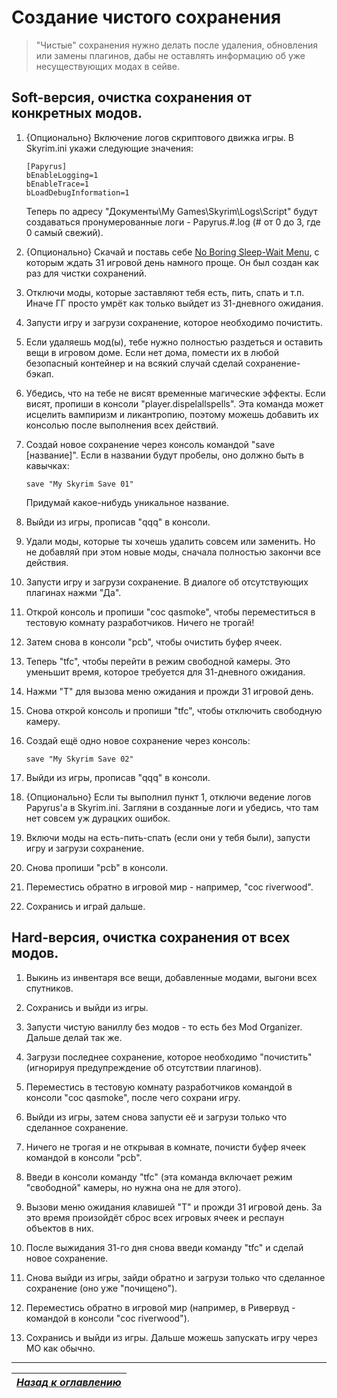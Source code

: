 # Создание чистого сохранения

> "Чистые" сохранения нужно делать после удаления, обновления или замены плагинов, дабы не оставлять информацию об уже несуществующих модах в сейве.

## Soft-версия, очистка сохранения от конкретных модов.

1) {Опционально} Включение логов скриптового движка игры. В Skyrim.ini укажи следующие значения:
    ```
    [Papyrus]
    bEnableLogging=1
    bEnableTrace=1
    bLoadDebugInformation=1
    ```
    Теперь по адресу "Документы\My Games\Skyrim\Logs\Script" будут создаваться пронумерованные логи - Papyrus.#.log (# от 0 до 3, где 0 самый свежий).

2) {Опционально} Скачай и поставь себе [No Boring Sleep-Wait Menu](http://www.nexusmods.com/skyrim/mods/12625/), с которым ждать 31 игровой день намного проще. Он был создан как раз для чистки сохранений.

3) Отключи моды, которые заставляют тебя есть, пить, спать и т.п. Иначе ГГ просто умрёт как только выйдет из 31-дневного ожидания.

4) Запусти игру и загрузи сохранение, которое необходимо почистить.

5) Если удаляешь мод(ы), тебе нужно полностью раздеться и оставить вещи в игровом доме. Если нет дома, помести их в любой безопасный контейнер и на всякий случай сделай сохранение-бэкап.

6) Убедись, что на тебе не висят временные магические эффекты. Если висят, пропиши в консоли "player.dispelallspells". Эта команда может исцелить вампиризм и ликантропию, поэтому можешь добавить их консолью после выполнения всех действий.

7) Создай новое сохранение через консоль командой "save [название]". Если в названии будут пробелы, оно должно быть в кавычках:
    ```
    save "My Skyrim Save 01"
    ```
    Придумай какое-нибудь уникальное название.

8) Выйди из игры, прописав "qqq" в консоли.

9) Удали моды, которые ты хочешь удалить совсем или заменить. Но не добавляй при этом новые моды, сначала полностью закончи все действия.

10) Запусти игру и загрузи сохранение. В диалоге об отсутствующих плагинах нажми "Да".

11) Открой консоль и пропиши "coc qasmoke", чтобы переместиться в тестовую комнату разработчиков. Ничего не трогай!

12) Затем снова в консоли "pcb", чтобы очистить буфер ячеек.

13) Теперь "tfc", чтобы перейти в режим свободной камеры. Это уменьшит время, которое требуется для 31-дневного ожидания.

14) Нажми "T" для вызова меню ожидания и прожди 31 игровой день.

15) Снова открой консоль и пропиши "tfc", чтобы отключить свободную камеру.

16) Создай ещё одно новое сохранение через консоль:
    ```
    save "My Skyrim Save 02"
    ```

17) Выйди из игры, прописав "qqq" в консоли.

18) {Опционально} Если ты выполнил пункт 1, отключи ведение логов Papyrus'a в Skyrim.ini. Загляни в созданные логи и убедись, что там нет совсем уж дурацких ошибок.

19) Включи моды на есть-пить-спать (если они у тебя были), запусти игру и загрузи сохранение.

20) Снова пропиши "pcb" в консоли.

21) Переместись обратно в игровой мир - например, "coc riverwood".

22) Сохранись и играй дальше.

## Hard-версия, очистка сохранения от всех модов.

1) Выкинь из инвентаря все вещи, добавленные модами, выгони всех спутников.

2) Сохранись и выйди из игры.

3) Запусти чистую ваниллу без модов - то есть без Mod Organizer. Дальше делай так же.

4) Загрузи последнее сохранение, которое необходимо "почистить" (игнорируя предупреждение об отсутствии плагинов).

5) Переместись в тестовую комнату разработчиков командой в консоли "coc qasmoke", после чего сохрани игру.

6) Выйди из игры, затем снова запусти её и загрузи только что сделанное сохранение.

7) Ничего не трогая и не открывая в комнате, почисти буфер ячеек командой в консоли "pcb".

8) Введи в консоли команду "tfc" (эта команда включает режим "свободной" камеры, но нужна она не для этого).

9) Вызови меню ожидания клавишей "T" и прожди 31 игровой день. За это время произойдёт сброс всех игровых ячеек и респаун объектов в них.

10) После выжидания 31-го дня снова введи команду "tfc" и сделай новое сохранение.

11) Снова выйди из игры, зайди обратно и загрузи только что сделанное сохранение (оно уже "почищено").

12) Переместись обратно в игровой мир (например, в Ривервуд - командой в консоли "coc riverwood").

13) Сохранись и выйди из игры. Дальше можешь запускать игру через МО как обычно.

------

|[*Назад к оглавлению*](../01_Оглавление.md)|
|:---:|
